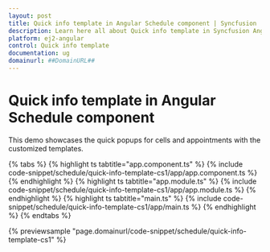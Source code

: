 ```yaml
---
layout: post
title: Quick info template in Angular Schedule component | Syncfusion
description: Learn here all about Quick info template in Syncfusion Angular Schedule component of Syncfusion Essential JS 2 and more.
platform: ej2-angular
control: Quick info template 
documentation: ug
domainurl: ##DomainURL##
---
```


# Quick info template in Angular Schedule component

This demo showcases the quick popups for cells and appointments with the customized templates.

{% tabs %}
{% highlight ts tabtitle="app.component.ts" %}
{% include code-snippet/schedule/quick-info-template-cs1/app/app.component.ts %}
{% endhighlight %}
{% highlight ts tabtitle="app.module.ts" %}
{% include code-snippet/schedule/quick-info-template-cs1/app/app.module.ts %}
{% endhighlight %}
{% highlight ts tabtitle="main.ts" %}
{% include code-snippet/schedule/quick-info-template-cs1/app/main.ts %}
{% endhighlight %}
{% endtabs %}
  
{% previewsample "page.domainurl/code-snippet/schedule/quick-info-template-cs1" %}